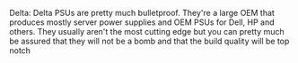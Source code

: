 
Delta:
Delta PSUs are pretty much bulletproof. They're a large OEM that produces mostly server power supplies and OEM PSUs for Dell, HP and others. They usually aren't the most cutting edge but you can pretty much be assured that they will not be a bomb and that the build quality will be top notch